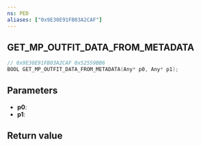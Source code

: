 ```yaml
---
ns: PED
aliases: ["0x9E30E91FB03A2CAF"]
---
```

## GET_MP_OUTFIT_DATA_FROM_METADATA

```c
// 0x9E30E91FB03A2CAF 0x52559BB6
BOOL GET_MP_OUTFIT_DATA_FROM_METADATA(Any* p0, Any* p1);
```


## Parameters
* **p0**: 
* **p1**: 

## Return value
